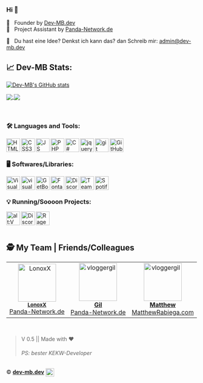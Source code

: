 ### Hi 👋

💼&nbsp;&nbsp; Founder by <a href="https://dev-mb.dev">Dev-MB.dev</a><br>
🐼&nbsp;&nbsp; Project Assistant by <a href="https://panda-network.de">Panda-Network.de</a>

📧&nbsp;&nbsp; Du hast eine Idee? Denkst ich kann das? dan Schreib mir: 	<a href="mailto:admin@dev-mb.dev">admin@dev-mb.dev</a>

## 📈 Dev-MB Stats:

[![Dev-MB's GitHub stats](https://github-readme-stats.vercel.app/api?username=dev-mb&show_icons=true)](https://github.com/dev-mb)

<a href="https://github.com/dev-mb/altV-mlo_stream">
  <img align="center" src="https://github-readme-stats.vercel.app/api/pin/?username=dev-mb&repo=altV-mlo_stream" />
</a>

<a href="https://github.com/dev-mb/fivem-mlo_stream">
  <img align="center" src="https://github-readme-stats.vercel.app/api/pin/?username=dev-mb&repo=fivem-mlo_stream" />
</a>

<br>
<br>
<br>

### 🛠️ Languages and Tools:

<a href="https://www.w3schools.com/html/" target="_blank"><img align="left" alt="HTML5" width="36px" src="https://cdn.mbdev.cc/cdn/github/HTML5.png" /></a>
<a href="https://www.w3schools.com/css/" target="_blank"><img align="left" alt="CSS3" width="36px" src="https://cdn.mbdev.cc/cdn/github/CSS3.png" /></a>
<a href="https://www.w3schools.com/js/" target="_blank"><img align="left" alt="JS" width="36px" src="https://cdn.mbdev.cc/cdn/github/JS.png" /></a>
<a href="https://www.w3schools.com/php/" target="_blank"><img align="left" alt="PHP" width="36px" src="https://cdn.mbdev.cc/cdn/github/PHP.png" /></a>
<a href="https://www.w3schools.com/cs/" target="_blank"><img align="left" alt="C#" width="36px" src="https://cdn.mbdev.cc/cdn/github/CSHARP.png" /></a>
<a href="https://www.w3schools.com/jquery/" target="_blank"><img align="left" alt="jquery" width="36px" src="https://cdn.mbdev.cc/cdn/github/jquery.png" /></a>
<a href="https://git-scm.com/" target="_blank"> <img align="left" alt="git" width="36px" src="https://cdn.mbdev.cc/cdn/github/git.png"/></a>
<a href="https://github.com/dev-mb/" target="_blank"> <img align="left" alt="GitHub" width="36px" src="https://cdn.mbdev.cc/cdn/github/github.png"/></a>
<br />
<br />

### 🖥️ Softwares/Libraries:

<a href="https://code.visualstudio.com/" target="_blank"> <img align="left" alt="Visual Studio Code" width="36px" src="https://cdn.mbdev.cc/cdn/github/vscode.png"/></a>
<a href="https://visualstudio.microsoft.com/de/" target="_blank"> <img align="left" alt="visualstudio" width="36px" src="https://cdn.mbdev.cc/cdn/github/vs.png"/></a>
<a href="https://getbootstrap.com" target="_blank"> <img align="left" alt="GetBootstrap" width="36px" src="https://cdn.mbdev.cc/cdn/github/getbootstrap.png"/></a>
<a href="https://fontawesome.com" target="_blank"> <img align="left" alt="Fontawesome" width="36px" src="https://cdn.mbdev.cc/cdn/github/fontawesome.png"/></a>
<a href="https://discord.com/" target="_blank"> <img align="left" alt="Discord" width="36px" src="https://cdn.mbdev.cc/cdn/github/discord.png"/></a>
<a href="https://www.teamspeak.com/" target="_blank"> <img align="left" alt="TeamSpeak" width="36px" src="https://cdn.mbdev.cc/cdn/github/teamspeak.png"/></a>
<a href="https://www.spotify.com/" target="_blank"> <img align="left" alt="Spotify" width="36px" src="https://cdn.mbdev.cc/cdn/github/spotify.png"/></a>
<br />
<br />

### 💡 Running/Soooon Projects:

<a href="https://altv.mp/#/" target="_blank"> <img align="left" alt="alt:V" width="36px" src="https://cdn.mbdev.cc/cdn/altv.svg"/></a>
<a href="https://dev-mb.dev/" target="_blank"> <img align="left" alt="Discord-Bot" width="36px" src="https://cdn.mbdev.cc/cdn/github/mbbot.png"/></a>
<a href="https://rage.mp" target="_blank"> <img align="left" alt="RageMP" width="36px" src="https://cdn.mbdev.cc/cdn/github/ragemp.png"/></a>
<br />
<br />
<br />


## 🕵️ My Team | Friends/Colleagues

<table>
  <tr>
    <td align="center">
      <a href="https://github.com/LonoxX"><img src="https://avatars3.githubusercontent.com/u/35597628?v=4" width="100px;" alt="LonoxX"/></a><br/>
        <sub><b><a href="https://github.com/LonoxX">LonoxX</b></a></sub><br /><a href="https://panda-network.de">Panda-Network.de</a>
    </td>
    <td align="center">
      <a href="https://github.com/vloggergil"><img src="https://avatars3.githubusercontent.com/u/23207852?v=4" width="100px;" alt="vloggergil"/><br/>
        <sub><b><a href="https://github.com/vloggergil">Gil</b></a></sub><br /><a href="https://panda-network.de">Panda-Network.de</a>
    </td>
    <td align="center">
      <a href="https://github.com/matthewrabiega"><img src="https://avatars.githubusercontent.com/u/69539728?v=4" width="100px;" alt="vloggergil"/><br/>
        <sub><b><a href="https://github.com/matthewrabiega">Matthew</b></a></sub><br /><a href="https://matthewrabiega.com">MatthewRabiega.com</a>
    </td>    
  </tr>
</table>

<br>

> V 0.5 || Made with ❤️ <br>
> ###### *PS: bester KEKW-Developer*

© <a href="https://dev-mb.dev"><b>dev-mb.dev</b></a> <img alt="Discord-Bot" width="22px" src="https://cdn.mbdev.cc/cdn/mb/logo_500x500.png" style="vertical-align: middle;">

